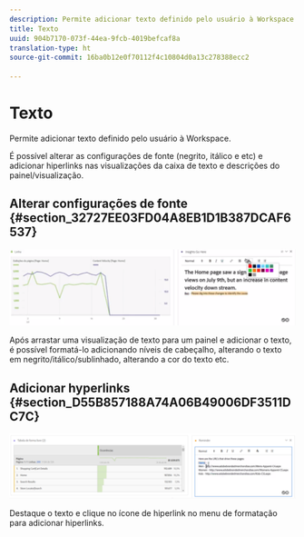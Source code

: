 ```yaml
---
description: Permite adicionar texto definido pelo usuário à Workspace.
title: Texto
uuid: 904b7170-073f-44ea-9fcb-4019befcaf8a
translation-type: ht
source-git-commit: 16ba0b12e0f70112f4c10804d0a13c278388ecc2

---
```



# Texto

Permite adicionar texto definido pelo usuário à Workspace.

É possível alterar as configurações de fonte (negrito, itálico e etc) e adicionar hiperlinks nas visualizações da caixa de texto e descrições do painel/visualização.

## Alterar configurações de fonte {#section_32727EE03FD04A8EB1D1B387DCAF6537}

![](assets/rich-text1.png)

Após arrastar uma visualização de texto para um painel e adicionar o texto, é possível formatá-lo adicionando níveis de cabeçalho, alterando o texto em negrito/itálico/sublinhado, alterando a cor do texto etc.

## Adicionar hyperlinks {#section_D55B857188A74A06B49006DF3511DC7C}

![](assets/rich-text2.png)

Destaque o texto e clique no ícone de hiperlink no menu de formatação para adicionar hiperlinks.
